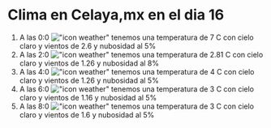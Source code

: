 # Clima en Celaya,mx en el dia 16

1. A las 0:0 !["icon weather"](http://openweathermap.org/img/w/02n.png) tenemos una temperatura de 7 C con cielo claro y  vientos de 2.6 y nubosidad al 5%
1. A las 2:0 !["icon weather"](http://openweathermap.org/img/w/02n.png) tenemos una temperatura de 2.81 C con cielo claro y  vientos de 1.26 y nubosidad al 8%
1. A las 4:0 !["icon weather"](http://openweathermap.org/img/w/02n.png) tenemos una temperatura de 4 C con cielo claro y  vientos de 1.26 y nubosidad al 5%
1. A las 6:0 !["icon weather"](http://openweathermap.org/img/w/02n.png) tenemos una temperatura de 3 C con cielo claro y  vientos de 1.16 y nubosidad al 5%
1. A las 8:0 !["icon weather"](http://openweathermap.org/img/w/02n.png) tenemos una temperatura de 3 C con cielo claro y  vientos de 1.6 y nubosidad al 5%
